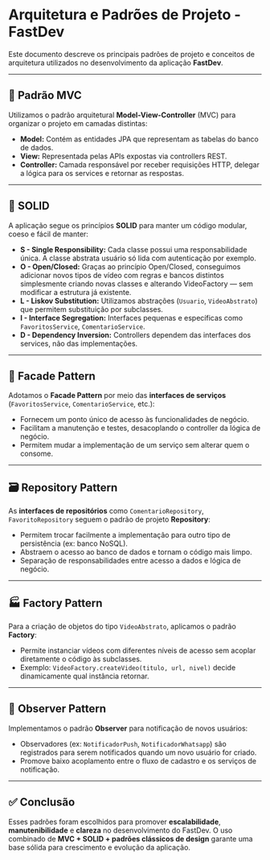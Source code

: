 
# Arquitetura e Padrões de Projeto - FastDev

Este documento descreve os principais padrões de projeto e conceitos de arquitetura utilizados no desenvolvimento da aplicação **FastDev**.

---

## 🧱 Padrão MVC

Utilizamos o padrão arquitetural **Model-View-Controller** (MVC) para organizar o projeto em camadas distintas:

- **Model:** Contém as entidades JPA que representam as tabelas do banco de dados.
- **View:** Representada pelas APIs expostas via controllers REST.
- **Controller:** Camada responsável por receber requisições HTTP, delegar a lógica para os services e retornar as respostas.

---

## 🎯 SOLID

A aplicação segue os princípios **SOLID** para manter um código modular, coeso e fácil de manter:

- **S - Single Responsibility:** Cada classe possui uma responsabilidade única. A classe abstrata usuário só lida com autenticação por exemplo.
- **O - Open/Closed:** Graças ao princípio Open/Closed, conseguimos adicionar novos tipos de vídeo com regras e bancos distintos simplesmente criando novas classes e alterando VideoFactory — sem modificar a estrutura já existente.
- **L - Liskov Substitution:** Utilizamos abstrações (`Usuario`, `VideoAbstrato`) que permitem substituição por subclasses.
- **I - Interface Segregation:** Interfaces pequenas e específicas como `FavoritosService`, `ComentarioService`.
- **D - Dependency Inversion:** Controllers dependem das interfaces dos services, não das implementações.

---

## 🧩 Facade Pattern

Adotamos o **Facade Pattern** por meio das **interfaces de serviços** (`FavoritosService`, `ComentarioService`, etc.):

- Fornecem um ponto único de acesso às funcionalidades de negócio.
- Facilitam a manutenção e testes, desacoplando o controller da lógica de negócio.
- Permitem mudar a implementação de um serviço sem alterar quem o consome.

---

## 🗃️ Repository Pattern

As **interfaces de repositórios** como `ComentarioRepository`, `FavoritoRepository` seguem o padrão de projeto **Repository**:

- Permitem trocar facilmente a implementação para outro tipo de persistência (ex: banco NoSQL).
- Abstraem o acesso ao banco de dados e tornam o código mais limpo.
- Separação de responsabilidades entre acesso a dados e lógica de negócio.

---

## 🏭 Factory Pattern

Para a criação de objetos do tipo `VideoAbstrato`, aplicamos o padrão **Factory**:

- Permite instanciar vídeos com diferentes níveis de acesso sem acoplar diretamente o código às subclasses.
- Exemplo: `VideoFactory.createVideo(titulo, url, nivel)` decide dinamicamente qual instância retornar.

---

## 🔔 Observer Pattern

Implementamos o padrão **Observer** para notificação de novos usuários:

- Observadores (ex: `NotificadorPush`, `NotificadorWhatsapp`) são registrados para serem notificados quando um novo usuário for criado.
- Promove baixo acoplamento entre o fluxo de cadastro e os serviços de notificação.

---

## ✅ Conclusão

Esses padrões foram escolhidos para promover **escalabilidade**, **manutenibilidade** e **clareza** no desenvolvimento do FastDev. O uso combinado de **MVC + SOLID + padrões clássicos de design** garante uma base sólida para crescimento e evolução da aplicação.
